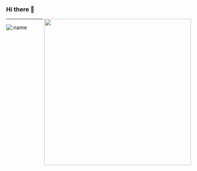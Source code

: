 ### Hi there 👋

[<img align="right" width="400" src="https://github-readme-stats.vercel.app/api?username=guobang-yoo&show_icons=true&title_color=2bbc8a&text_color=c9cacc&icon_color=d480aa&bg_color=1d1f21"/>](https://github.com/guobang-yoo)

---

![:name](https://count.getloli.com/get/@guobang-yoo?theme=rule34)
